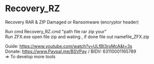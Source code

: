 # Recovery_RZ
Recovery RAR &amp; ZIP Damaged or Ransomware (encryptor header)

Run cmd Recovery_RZ.cmd "path file rar zip your" <br>
Run ZFX.exe open file zip and wating , if done file out namefile_ZFX.zip

Guide: https://www.youtube.com/watch?v=ULfBI3roMcA&t=3s <br>
Donate: https://www.Paypal.me/BSVPay / BIDV: 63110001165789 <br>
=> To develop more tools
